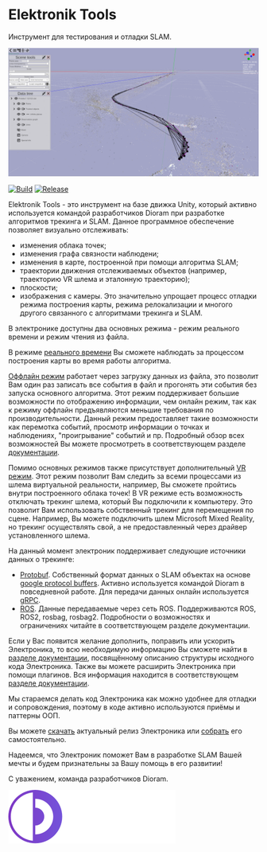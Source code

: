 # Elektronik Tools
Инструмент для тестирования и отладки SLAM.

![](docs/Images/Screenshot.png)

[![Build](https://github.com/dioram/Elektronik/actions/workflows/build.yml/badge.svg?branch=master)](https://github.com/dioram/Elektronik/actions/workflows/build.yaml)
[![Release](https://github.com/dioram/Elektronik/actions/workflows/release.yml/badge.svg?branch=master)](https://github.com/dioram/Elektronik/actions/workflows/release.yaml)

Elektronik Tools - это инструмент на базе движка Unity, который активно используется командой разработчиков Dioram 
при разработке алгоритмов трекинга и SLAM. 
Данное программное обеспечение позволяет визуально отслеживать:
- изменения облака точек;
- изменения графа связности наблюдени;
- изменения в карте, построенной при помощи алгоритма SLAM;
- траектории движения отслеживаемых объектов (например, траекторию VR шлема и эталонную траекторию);
- плоскости;
- изображения с камеры. 
Это значительно упрощает процесс отладки режима построения карты, режима релокализации 
и многого другого связанного с алгоритмами трекинга и SLAM.

В электронике доступны два основных режима - режим реального времени и режим чтения из файла.

В режиме [реального времени](docs/Usage-RU.md#Онлайн) Вы сможете наблюдать за процессом построения карты во время работы алгоритма.

[Оффлайн режим](docs/Usage-RU.md#Оффлайн) работает через загрузку данных из файла, это позволит Вам один раз записать все события в файл 
и прогонять эти события без запуска основного алгоритма. Этот режим поддерживает большие возможности по отображению информации, 
чем онлайн режим, так как к режиму оффлайн предъявляются меньшие требования по производительности. 
Данный режим предоставляет такие возможности как перемотка событий, просмотр информации о точках и наблюдениях, 
"проигрывание" событий и пр. 
Подробный обзор всех возможностей Вы можете просмотреть в соответствующем разделе [документации](docs/Home-RU.md).

Помимо основных режимов также присутствует дополнительный [VR режим](docs/Usage-RU.md#VR-режим). 
Этот режим позволит Вам следить за всеми процессами из шлема виртуальной реальности, например, 
Вы сможете пройтись внутри построенного облака точек! В VR режиме есть возможность отключать трекинг шлема, 
который Вы подключили к компьютеру. Это позволит Вам использовать собственный трекинг для перемещения по сцене. 
Например, Вы можете подключить шлем Microsoft Mixed Reality, но трекинг осуществлять свой, 
а не предоставленный через драйвер установленного шлема.

На данный момент электроник поддерживает следующие источники данных о трекинге:
- [Protobuf](docs/Protobuf-RU.md). Собственный формат данных о SLAM объектах на основе
  [google protocol buffers](https://developers.google.com/protocol-buffers/?hl=en). 
  Активно используется командой Dioram в повседневной работе. Для передачи данных онлайн используется [gRPC](https://grpc.io/).
- [ROS](docs/ROS-RU.md). Данные передаваемые через сеть ROS. Поддерживаются ROS, ROS2, rosbag, rosbag2.
  Подробности о возможностях и ограничениях читайте в соответствующем разделе документации.

Если у Вас появится желание дополнить, поправить или ускорить Электроника, 
то всю необходимую информацию Вы сможете найти в [разделе документации](docs/API-RU.md), 
посвящённому описанию структуры исходного кода Электроника. 
Также вы можете расширить Электроника при помощи плагинов. Вся информация находится в соответствующем 
[разделе документации](docs/Plugins-RU.md).

Мы стараемся делать код Электроника как можно удобнее для отладки и сопровождения, 
поэтому в коде активно используются приёмы и паттерны ООП.

Вы можете [скачать](https://github.com/dioram/Elektronik/releases) актуальный релиз Электроника или [собрать](docs/Build-RU.md) его самостоятельно.

Надеемся, что Электроник поможет Вам в разработке SLAM Вашей мечты и будем признательны за Вашу помощь в его развитии!

С уважением, команда разработчиков Dioram.

![](docs/Images/Logo.svg)